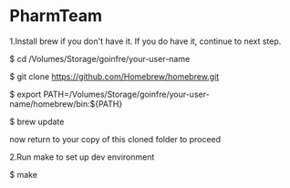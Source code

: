 # PharmTeam

1.Install brew if you don't have it. If you do have it, continue to next step.

$ cd /Volumes/Storage/goinfre/your-user-name

$ git clone https://github.com/Homebrew/homebrew.git

$ export PATH=/Volumes/Storage/goinfre/your-user-name/homebrew/bin:${PATH}

$ brew update

now return to your copy of this cloned folder to proceed

2.Run make to set up dev environment

$ make
